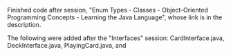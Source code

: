 Finished code after session, "Enum Types - Classes - Object-Oriented Programming Concepts - Learning the Java Language", whose link is in the description.

The following were added after the "Interfaces" session:
CardInterface.java, DeckInterface.java, PlayingCard.java, and 
